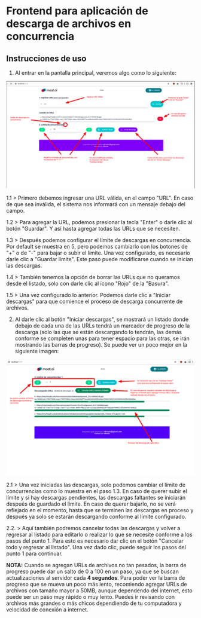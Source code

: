 # Frontend para aplicación de descarga de archivos en concurrencia

## Instrucciones de uso

1. Al entrar en la pantalla principal, veremos algo como lo siguiente:

![Imagen1](../screenshots/imagen1.png)

1.1 > Primero debemos ingresar una URL válida, en el campo "URL". En caso de que sea inválida, el sistema nos informará con un mensaje debajo del campo. 

1.2 > Para agregar la URL, podemos presionar la tecla "Enter" o darle clic al botón "Guardar". Y así hasta agregar todas las URLs que se necesiten.

1.3 > Después podemos configurar el límite de descargas en concurrencia. Por default se muestra en 5, pero podemos cambiarlo con los botones de "+" o de "-" para bajar o subir el límite. Una vez configurado, es necesario darle clic a "Guardar límite". Este paso puede modificarse cuando se inician las descargas.

1.4 > También tenemos la opción de borrar las URLs que no queramos desde el listado, solo con darle clic al ícono "Rojo" de la "Basura".

1.5 > Una vez configurado lo anterior. Podemos darle clic a "Iniciar descargas" para que comience el proceso de descarga concurrente de archivos.


2. Al darle clic al botón "Iniciar descargas", se mostrará un listado donde debajo de cada una de las URLs tendrá un marcador de progreso de la descarga (solo las que se están descargando lo tendrán, las demás conforme se completen unas para tener espacio para las otras, se irán mostrando las barras de progreso). Se puede ver un poco mejor en la siguiente imagen:

![Imagen2](../screenshots/imagen2.png)

2.1 > Una vez iniciadas las descargas, solo podemos cambiar el límite de concurrencias como lo muestra en el paso 1.3. En caso de querer subir el límite y si hay descargas pendientes, las descargas faltantes se iniciarán después de guardado el límite. En caso de querer bajarlo, no se verá reflejado en el momento, hasta que se terminen las descargas en proceso y después ya solo se estarán descargando conforme al límite configurado.

2.2. > Aquí también podremos cancelar todas las descargas y volver a regresar al listado para editarlo o realizar lo que se necesite conforme a los pasos del punto 1. Para esto es necesario dar clic en el botón "Cancelar todo y regresar al listado". Una vez dado clic, puede seguir los pasos del punto 1 para continuar.


**NOTA:** Cuando se agregan URLs de archivos no tan pesados, la barra de progreso puede dar un salto de 0 a 100 en un paso, ya que se buscan actualizaciones al servidor cada **4 segundos**. Para poder ver la barra de progreso que se mueva un poco más lento, recomiendo agregar URLs de archivos con tamaño mayor a 50MB, aunque dependendo del internet, esto puede ser un paso muy rápido o muy lento. Puedes ir revisando con archivos más grandes o más chicos dependiendo de tu computadora y velocidad de conexión a internet.